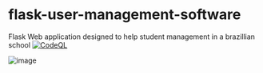 # flask-user-management-software
Flask Web application designed to help student management in a brazillian school
[![CodeQL](https://github.com/ricardolimagomes/flask-user-management-software/actions/workflows/codeql-analysis.yml/badge.svg)](https://github.com/ricardolimagomes/flask-user-management-software/actions/workflows/codeql-analysis.yml)

![image](https://user-images.githubusercontent.com/57529888/120728517-7b320d80-c4b3-11eb-9f72-7695d2a1e1c8.png)
